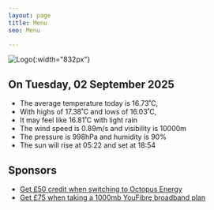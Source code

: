 ```yaml
---
layout: page
title: Menu
seo: Menu

---
```


![Logo](/images/logo.jpg){:width="832px"}

<!-- weather_marker starts -->
## On Tuesday, 02 September 2025

- The average temperature today is 16.73˚C,
- With highs of 17.38˚C and lows of 16.03˚C,
- It may feel like 16.81˚C with light rain
- The wind speed is 0.89m/s and visibility is 10000m
- The pressure is 998hPa and humidity is 90%
- The sun will rise at 05:22 and set at 18:54

<!-- weather_marker ends -->

## Sponsors

- [Get £50 credit when switching to Octopus Energy](https://bit.ly/3oD1nnS)
- [Get £75 when taking a 1000mb YouFibre broadband plan](https://aklam.io/91zWhU?)
